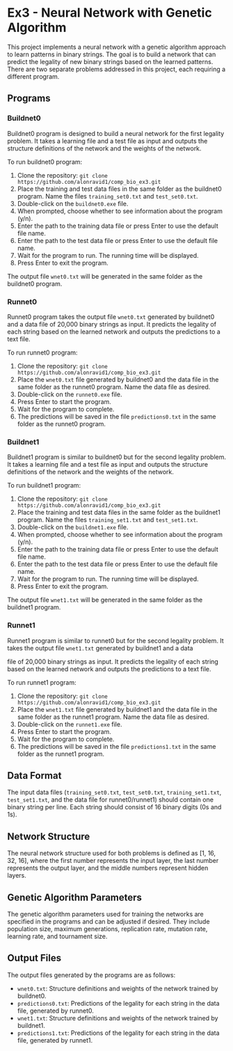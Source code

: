 # Ex3 - Neural Network with Genetic Algorithm
This project implements a neural network with a genetic algorithm approach to learn patterns in binary strings. The goal is to build a network that can predict the legality of new binary strings based on the learned patterns. There are two separate problems addressed in this project, each requiring a different program.

## Programs

### Buildnet0

Buildnet0 program is designed to build a neural network for the first legality problem. It takes a learning file and a test file as input and outputs the structure definitions of the network and the weights of the network.

To run buildnet0 program:
1. Clone the repository: `git clone https://github.com/alonravid1/comp_bio_ex3.git`
2. Place the training and test data files in the same folder as the buildnet0 program. Name the files `training_set0.txt` and `test_set0.txt`.
3. Double-click on the `buildnet0.exe` file.
4. When prompted, choose whether to see information about the program (y/n).
5. Enter the path to the training data file or press Enter to use the default file name.
6. Enter the path to the test data file or press Enter to use the default file name.
7. Wait for the program to run. The running time will be displayed.
8. Press Enter to exit the program.

The output file `wnet0.txt` will be generated in the same folder as the buildnet0 program.

### Runnet0

Runnet0 program takes the output file `wnet0.txt` generated by buildnet0 and a data file of 20,000 binary strings as input. It predicts the legality of each string based on the learned network and outputs the predictions to a text file.

To run runnet0 program:
1. Clone the repository: `git clone https://github.com/alonravid1/comp_bio_ex3.git`
2. Place the `wnet0.txt` file generated by buildnet0 and the data file in the same folder as the runnet0 program. Name the data file as desired.
3. Double-click on the `runnet0.exe` file.
4. Press Enter to start the program.
5. Wait for the program to complete.
6. The predictions will be saved in the file `predictions0.txt` in the same folder as the runnet0 program.

### Buildnet1

Buildnet1 program is similar to buildnet0 but for the second legality problem. It takes a learning file and a test file as input and outputs the structure definitions of the network and the weights of the network.

To run buildnet1 program:
1. Clone the repository: `git clone https://github.com/alonravid1/comp_bio_ex3.git`
2. Place the training and test data files in the same folder as the buildnet1 program. Name the files `training_set1.txt` and `test_set1.txt`.
3. Double-click on the `buildnet1.exe` file.
4. When prompted, choose whether to see information about the program (y/n).
5. Enter the path to the training data file or press Enter to use the default file name.
6. Enter the path to the test data file or press Enter to use the default file name.
7. Wait for the program to run. The running time will be displayed.
8. Press Enter to exit the program.

The output file `wnet1.txt` will be generated in the same folder as the buildnet1 program.

### Runnet1

Runnet1 program is similar to runnet0 but for the second legality problem. It takes the output file `wnet1.txt` generated by buildnet1 and a data

 file of 20,000 binary strings as input. It predicts the legality of each string based on the learned network and outputs the predictions to a text file.

To run runnet1 program:
1. Clone the repository: `git clone https://github.com/alonravid1/comp_bio_ex3.git`
2. Place the `wnet1.txt` file generated by buildnet1 and the data file in the same folder as the runnet1 program. Name the data file as desired.
3. Double-click on the `runnet1.exe` file.
4. Press Enter to start the program.
5. Wait for the program to complete.
6. The predictions will be saved in the file `predictions1.txt` in the same folder as the runnet1 program.

## Data Format

The input data files (`training_set0.txt`, `test_set0.txt`, `training_set1.txt`, `test_set1.txt`, and the data file for runnet0/runnet1) should contain one binary string per line. Each string should consist of 16 binary digits (0s and 1s).

## Network Structure

The neural network structure used for both problems is defined as [1, 16, 32, 16], where the first number represents the input layer, the last number represents the output layer, and the middle numbers represent hidden layers.

## Genetic Algorithm Parameters

The genetic algorithm parameters used for training the networks are specified in the programs and can be adjusted if desired. They include population size, maximum generations, replication rate, mutation rate, learning rate, and tournament size.

## Output Files

The output files generated by the programs are as follows:

- `wnet0.txt`: Structure definitions and weights of the network trained by buildnet0.
- `predictions0.txt`: Predictions of the legality for each string in the data file, generated by runnet0.
- `wnet1.txt`: Structure definitions and weights of the network trained by buildnet1.
- `predictions1.txt`: Predictions of the legality for each string in the data file, generated by runnet1.

